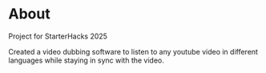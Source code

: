 # About
Project for StarterHacks 2025

Created a video dubbing software to listen to any youtube video in different languages while staying in sync with the video.
